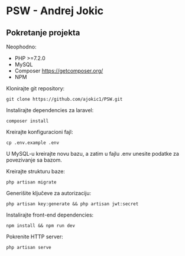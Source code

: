 # PSW - Andrej Jokic

## Pokretanje projekta

Neophodno: 
- PHP >=7.2.0 
- MySQL
- Composer https://getcomposer.org/
- NPM

Klonirajte git repository:

```
git clone https://github.com/ajokic1/PSW.git
```

Instalirajte dependencies za laravel:

```
composer install
```

Kreirajte konfiguracioni fajl:

```
cp .env.example .env
```

U MySQL-u kreirajte novu bazu, a zatim u fajlu .env unesite podatke za
povezivanje sa bazom.

Kreirajte strukturu baze:

```
php artisan migrate
```

Generišite ključeve za autorizaciju:

```
php artisan key:generate && php artisan jwt:secret
```

Instalirajte front-end dependencies:

```
npm install && npm run dev
```

Pokrenite HTTP server:

```
php artisan serve
```

